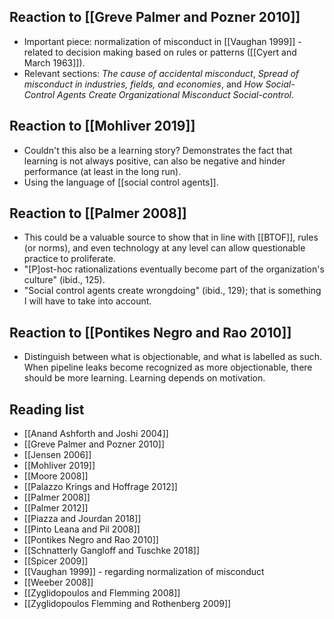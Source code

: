 ## Reaction to [[Greve Palmer and Pozner 2010]]

* Important piece: normalization of misconduct in [[Vaughan 1999]] - related to decision making based on rules or patterns ([[Cyert and March 1963]]).
* Relevant sections: *The cause of accidental misconduct*, *Spread of misconduct in industries, fields, and economies*, and *How Social-Control Agents Create Organizational Misconduct Social-control*.

## Reaction to [[Mohliver 2019]]

* Couldn't this also be a learning story? Demonstrates the fact that learning is not always positive, can also be negative and hinder performance (at least in the long run).
* Using the language of [[social control agents]].

## Reaction to [[Palmer 2008]]
* This could be a valuable source to show that in line with [[BTOF]], rules (or norms), and even technology at any level can allow questionable practice to proliferate.
* "[P]ost-hoc rationalizations eventually become part of the organization's culture" (ibid., 125).
* "Social control agents create wrongdoing" (ibid., 129); that is something I will have to take into account.

## Reaction to [[Pontikes Negro and Rao 2010]]
* Distinguish between what is objectionable, and what is labelled as such. When pipeline leaks become recognized as more objectionable, there should be more learning. Learning depends on motivation.

## Reading list
* [[Anand Ashforth and Joshi 2004]]
* [[Greve Palmer and Pozner 2010]]
* [[Jensen 2006]]
* [[Mohliver 2019]]
* [[Moore 2008]]
* [[Palazzo Krings and Hoffrage 2012]]
* [[Palmer 2008]]
* [[Palmer 2012]]
* [[Piazza and Jourdan 2018]]
* [[Pinto Leana and Pil 2008]]
* [[Pontikes Negro and Rao 2010]]
* [[Schnatterly Gangloff and Tuschke 2018]]
* [[Spicer 2009]]
* [[Vaughan 1999]] - regarding normalization of misconduct
* [[Weeber 2008]]
* [[Zyglidopoulos and Flemming 2008]]
* [[Zyglidopoulos Flemming and Rothenberg 2009]] 